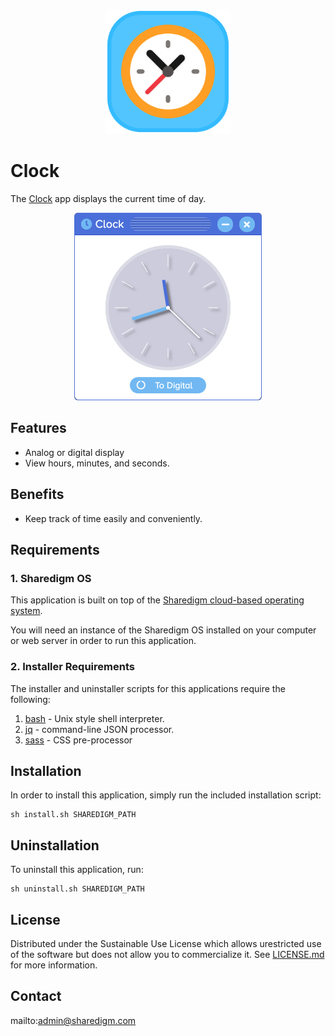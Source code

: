 <p align="center" style="text-align:center">
	<img src="images/icons/logo.svg" width="200">
</p>

# Clock

The [Clock](https://www.sharedigm.com/#apps/clock) app displays the current time of day.

<p align="center" style="text-align:center">
	<img src="images/info/analog-clock.png" width="300" style="border-radius:6px" />
</p>

## Features

- Analog or digital display
- View hours, minutes, and seconds.

## Benefits

- Keep track of time easily and conveniently.

## Requirements

### 1. Sharedigm OS

This application is built on top of the [Sharedigm cloud-based operating system](https://github.com/Sharedigm/SharedigmOS).

You will need an instance of the Sharedigm OS installed on your computer or web server in order to run this application.

### 2. Installer Requirements

The installer and uninstaller scripts for this applications require the following:

1. [bash](https://en.wikipedia.org/wiki/Bash_(Unix_shell)) - Unix style shell interpreter. 
2. [jq](https://jqlang.github.io/jq/) - command-line JSON processor. 
2. [sass](https://sass-lang.com) - CSS pre-processor

## Installation

In order to install this application, simply run the included installation script:

```
sh install.sh SHAREDIGM_PATH
```

## Uninstallation

To uninstall this application, run:

```
sh uninstall.sh SHAREDIGM_PATH
```

<!-- LICENSE -->
## License

Distributed under the Sustainable Use License which allows urestricted use of the software but does not allow you to commercialize it. See [LICENSE.md](LICENSE.md) for more information.

<!-- CONTACT -->
## Contact

mailto:admin@sharedigm.com
